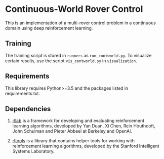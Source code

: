 # Continuous-World Rover Control

This is an implementation  of a multi-rover control problem in a continuous domain using deep reinforcement learning.

## Training
The training script is stored in `runners` as `run_contworld.py`. To visualize certain results, use the script `vis_contworld.py` in `visualization`.

## Requirements
This library requires Python>=3.5 and the packages listed in requirements.txt.

## Dependencies
1. [rllab](https://github.com/rll/rllab) is a framework for developing and evaluating reinforcement learning algorithms, developed by Yan Duan, Xi Chen, Rein Houthooft, John Schulman and Pieter Abbeel at Berkeley and OpenAI.

2. [rltools](https://github.com/sisl/rltools) is a library that contains helper tools for working with reinforcement learning algorithms, developed by the Stanford Intelligent Systems Laboratory.
